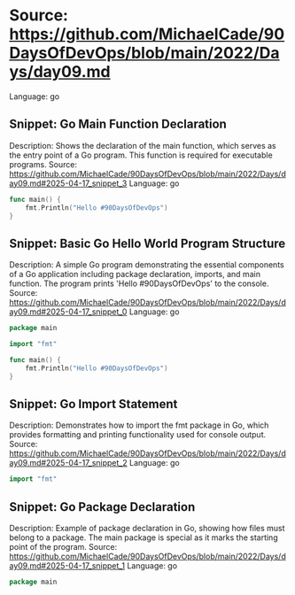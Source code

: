 # Source: https://github.com/MichaelCade/90DaysOfDevOps/blob/main/2022/Days/day09.md
Language: go

## Snippet: Go Main Function Declaration
Description: Shows the declaration of the main function, which serves as the entry point of a Go program. This function is required for executable programs.
Source: https://github.com/MichaelCade/90DaysOfDevOps/blob/main/2022/Days/day09.md#2025-04-17_snippet_3
Language: go

```go
func main() {
    fmt.Println("Hello #90DaysOfDevOps")
}
```

## Snippet: Basic Go Hello World Program Structure
Description: A simple Go program demonstrating the essential components of a Go application including package declaration, imports, and main function. The program prints 'Hello #90DaysOfDevOps' to the console.
Source: https://github.com/MichaelCade/90DaysOfDevOps/blob/main/2022/Days/day09.md#2025-04-17_snippet_0
Language: go

```go
package main

import "fmt"

func main() {
    fmt.Println("Hello #90DaysOfDevOps")
}
```

## Snippet: Go Import Statement
Description: Demonstrates how to import the fmt package in Go, which provides formatting and printing functionality used for console output.
Source: https://github.com/MichaelCade/90DaysOfDevOps/blob/main/2022/Days/day09.md#2025-04-17_snippet_2
Language: go

```go
import "fmt"
```

## Snippet: Go Package Declaration
Description: Example of package declaration in Go, showing how files must belong to a package. The main package is special as it marks the starting point of the program.
Source: https://github.com/MichaelCade/90DaysOfDevOps/blob/main/2022/Days/day09.md#2025-04-17_snippet_1
Language: go

```go
package main
```